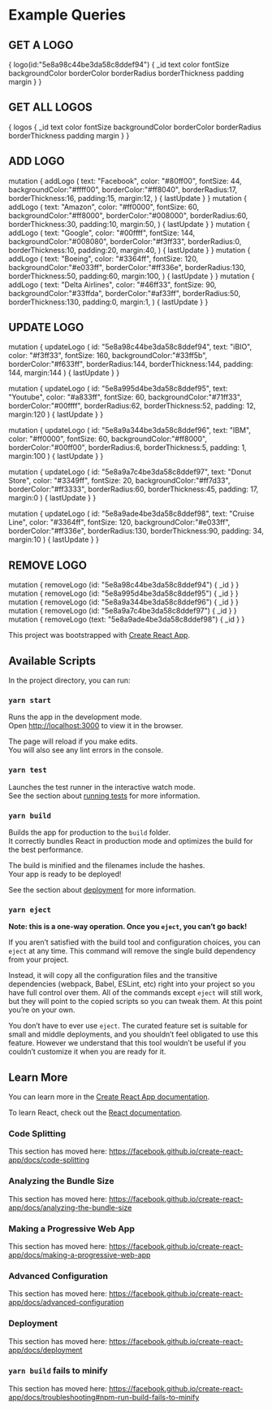 # Example Queries 
## GET A LOGO
{
  logo(id:"5e8a98c44be3da58c8ddef94") {
    _id
    text
    color
    fontSize
    backgroundColor
    borderColor
    borderRadius
    borderThickness
    padding
    margin
  }
}

## GET ALL LOGOS
{
  logos {
      _id
      text
      color
      fontSize
      backgroundColor
      borderColor
      borderRadius
      borderThickness
      padding
      margin
  }
}

## ADD LOGO
mutation {
  addLogo (
    text: "Facebook",
    color: "#80ff00",
    fontSize: 44,
    backgroundColor:"#ffff00",
    borderColor:"#ff8040",
    borderRadius:17,
    borderThickness:16,
    padding:15,
    margin:12,
  ) {
    lastUpdate
  }
}
mutation {
  addLogo (
    text: "Amazon",
    color: "#ff0000",
    fontSize: 60,
    backgroundColor:"#ff8000",
    borderColor:"#008000",
    borderRadius:60,
    borderThickness:30,
    padding:10,
    margin:50,
  ) {
    lastUpdate
  }
}
mutation {
  addLogo (
    text: "Google",
    color: "#00ffff",
    fontSize: 144,
    backgroundColor:"#008080",
    borderColor:"#f3ff33",
    borderRadius:0,
    borderThickness:10,
    padding:20,
    margin:40,
  ) {
    lastUpdate
  }
}
mutation {
  addLogo (
    text: "Boeing",
    color: "#3364ff",
    fontSize: 120,
    backgroundColor:"#e033ff",
    borderColor:"#ff336e",
    borderRadius:130,
    borderThickness:50,
    padding:60,
    margin:100,
  ) {
    lastUpdate
  }
}
mutation {
  addLogo (
    text: "Delta Airlines",
    color: "#46ff33",
    fontSize: 90,
    backgroundColor:"#33ffda",
    borderColor:"#af33ff",
    borderRadius:50,
    borderThickness:130,
    padding:0,
    margin:1,
  ) {
    lastUpdate
  }
}
## UPDATE LOGO
mutation {
  updateLogo (
    id: "5e8a98c44be3da58c8ddef94",
    text: "iBIO",
    color: "#f3ff33",
    fontSize: 160,
    backgroundColor:"#33ff5b",
    borderColor:"#f633ff",
    borderRadius:144,
    borderThickness:144,
    padding: 144,
    margin:144
  ) {
    lastUpdate
  }
}

mutation {
  updateLogo (
    id: "5e8a995d4be3da58c8ddef95",
    text: "Youtube",
    color: "#a833ff",
    fontSize: 60,
    backgroundColor:"#71ff33",
    borderColor:"#00ffff",
    borderRadius:62,
    borderThickness:52,
    padding: 12,
    margin:120
  ) {
    lastUpdate
  }
}

mutation {
  updateLogo (
    id: "5e8a9a344be3da58c8ddef96",
    text: "IBM",
    color: "#ff0000",
    fontSize: 60,
    backgroundColor:"#ff8000",
    borderColor:"#00ff00",
    borderRadius:6,
    borderThickness:5,
    padding: 1,
    margin:100
  ) {
    lastUpdate
  }
}

mutation {
  updateLogo (
    id: "5e8a9a7c4be3da58c8ddef97",
    text: "Donut Store",
    color: "#3349ff",
    fontSize: 20,
    backgroundColor:"#ff7d33",
    borderColor:"#ff3333",
    borderRadius:60,
    borderThickness:45,
    padding: 17,
    margin:0
  ) {
    lastUpdate
  }
}

mutation {
  updateLogo (
    id: "5e8a9ade4be3da58c8ddef98",
    text: "Cruise Line",
    color: "#3364ff",
    fontSize: 120,
    backgroundColor:"#e033ff",
    borderColor:"#ff336e",
    borderRadius:130,
    borderThickness:90,
    padding: 34,
    margin:10
  ) {
    lastUpdate
  }
}

## REMOVE LOGO
mutation {
  removeLogo (id: "5e8a98c44be3da58c8ddef94") {
    _id
  }
}
mutation {
  removeLogo (id: "5e8a995d4be3da58c8ddef95") {
    _id
  }
}
mutation {
  removeLogo (id: "5e8a9a344be3da58c8ddef96") {
    _id
  }
}
mutation {
  removeLogo (id: "5e8a9a7c4be3da58c8ddef97") {
    _id
  }
}
mutation {
  removeLogo (text: "5e8a9ade4be3da58c8ddef98") {
    _id
  }
}



This project was bootstrapped with [Create React App](https://github.com/facebook/create-react-app).

## Available Scripts

In the project directory, you can run:

### `yarn start`

Runs the app in the development mode.<br />
Open [http://localhost:3000](http://localhost:3000) to view it in the browser.

The page will reload if you make edits.<br />
You will also see any lint errors in the console.

### `yarn test`

Launches the test runner in the interactive watch mode.<br />
See the section about [running tests](https://facebook.github.io/create-react-app/docs/running-tests) for more information.

### `yarn build`

Builds the app for production to the `build` folder.<br />
It correctly bundles React in production mode and optimizes the build for the best performance.

The build is minified and the filenames include the hashes.<br />
Your app is ready to be deployed!

See the section about [deployment](https://facebook.github.io/create-react-app/docs/deployment) for more information.

### `yarn eject`

**Note: this is a one-way operation. Once you `eject`, you can’t go back!**

If you aren’t satisfied with the build tool and configuration choices, you can `eject` at any time. This command will remove the single build dependency from your project.

Instead, it will copy all the configuration files and the transitive dependencies (webpack, Babel, ESLint, etc) right into your project so you have full control over them. All of the commands except `eject` will still work, but they will point to the copied scripts so you can tweak them. At this point you’re on your own.

You don’t have to ever use `eject`. The curated feature set is suitable for small and middle deployments, and you shouldn’t feel obligated to use this feature. However we understand that this tool wouldn’t be useful if you couldn’t customize it when you are ready for it.

## Learn More

You can learn more in the [Create React App documentation](https://facebook.github.io/create-react-app/docs/getting-started).

To learn React, check out the [React documentation](https://reactjs.org/).

### Code Splitting

This section has moved here: https://facebook.github.io/create-react-app/docs/code-splitting

### Analyzing the Bundle Size

This section has moved here: https://facebook.github.io/create-react-app/docs/analyzing-the-bundle-size

### Making a Progressive Web App

This section has moved here: https://facebook.github.io/create-react-app/docs/making-a-progressive-web-app

### Advanced Configuration

This section has moved here: https://facebook.github.io/create-react-app/docs/advanced-configuration

### Deployment

This section has moved here: https://facebook.github.io/create-react-app/docs/deployment

### `yarn build` fails to minify

This section has moved here: https://facebook.github.io/create-react-app/docs/troubleshooting#npm-run-build-fails-to-minify



